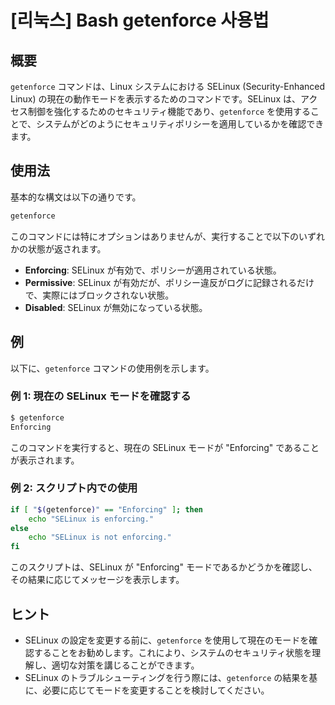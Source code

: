 # [리눅스] Bash getenforce 사용법

## 概要
`getenforce` コマンドは、Linux システムにおける SELinux (Security-Enhanced Linux) の現在の動作モードを表示するためのコマンドです。SELinux は、アクセス制御を強化するためのセキュリティ機能であり、`getenforce` を使用することで、システムがどのようにセキュリティポリシーを適用しているかを確認できます。

## 使用法
基本的な構文は以下の通りです。

```bash
getenforce
```

このコマンドには特にオプションはありませんが、実行することで以下のいずれかの状態が返されます。

- **Enforcing**: SELinux が有効で、ポリシーが適用されている状態。
- **Permissive**: SELinux が有効だが、ポリシー違反がログに記録されるだけで、実際にはブロックされない状態。
- **Disabled**: SELinux が無効になっている状態。

## 例
以下に、`getenforce` コマンドの使用例を示します。

### 例 1: 現在の SELinux モードを確認する
```bash
$ getenforce
Enforcing
```
このコマンドを実行すると、現在の SELinux モードが "Enforcing" であることが表示されます。

### 例 2: スクリプト内での使用
```bash
if [ "$(getenforce)" == "Enforcing" ]; then
    echo "SELinux is enforcing."
else
    echo "SELinux is not enforcing."
fi
```
このスクリプトは、SELinux が "Enforcing" モードであるかどうかを確認し、その結果に応じてメッセージを表示します。

## ヒント
- SELinux の設定を変更する前に、`getenforce` を使用して現在のモードを確認することをお勧めします。これにより、システムのセキュリティ状態を理解し、適切な対策を講じることができます。
- SELinux のトラブルシューティングを行う際には、`getenforce` の結果を基に、必要に応じてモードを変更することを検討してください。
